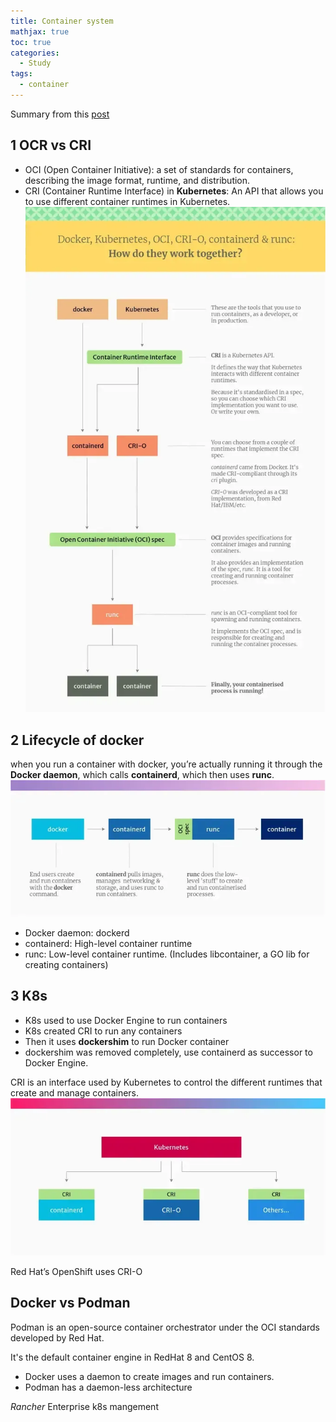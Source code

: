 ```yaml
---
title: Container system
mathjax: true
toc: true
categories:
  - Study
tags:
  - container
---
```


Summary from this [post](https://vineetcic.medium.com/the-differences-between-docker-containerd-cri-o-and-runc-a93ae4c9fdac) 

## 1 OCR vs CRI 
- OCI (Open Container Initiative): a set of standards for containers, describing the image format, runtime, and distribution.
- CRI (Container Runtime Interface) in **Kubernetes**: An API that allows you to use different container runtimes in Kubernetes.
![Alt text](/assets/images/2024/24-06-18-container_files/overview.webp)

## 2 Lifecycle of docker
when you run a container with docker, you’re actually running it through the **Docker daemon**, which calls **containerd**, which then uses **runc**.
![Alt text](/assets/images/2024/24-06-18-container_files/lifecycle.webp)
- Docker daemon: dockerd
- containerd: High-level container runtime
- runc: Low-level container runtime. (Includes libcontainer, a GO lib for creating containers)

## 3 K8s 
- K8s used to use Docker Engine to run containers
- K8s created CRI to run any containers
- Then it uses **dockershim** to run Docker container
- dockershim was removed completely, use containerd as successor to Docker Engine.

CRI is an interface used by Kubernetes to control the different runtimes that create and manage containers.
![Alt text](/assets/images/2024/24-06-18-container_files/k8s.webp)

Red Hat’s OpenShift uses CRI-O

## Docker vs Podman
Podman is an open-source container orchestrator under the OCI standards developed by Red Hat.

It's the default container engine in RedHat 8 and CentOS 8.

- Docker uses a daemon to create images and run containers. 
- Podman has a daemon-less architecture

*Rancher* Enterprise k8s mangement